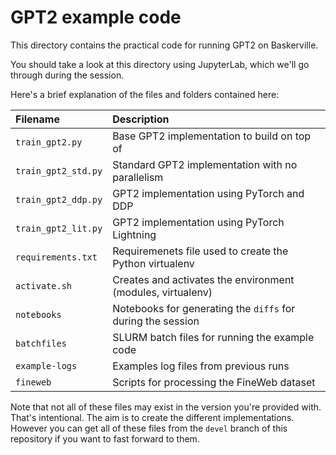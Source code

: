 # GPT2 example code

This directory contains the practical code for running GPT2 on Baskerville.

You should take a look at this directory using JupyterLab, which we'll go through during the session.

Here's a brief explanation of the files and folders contained here:

| Filename                  | Description                                                 |
|:--------------------------|:------------------------------------------------------------|
| `train_gpt2.py`           | Base GPT2 implementation to build on top of                 |
| `train_gpt2_std.py`       | Standard GPT2 implementation with no parallelism            |
| `train_gpt2_ddp.py`       | GPT2 implementation using PyTorch and DDP                   |
| `train_gpt2_lit.py`       | GPT2 implementation using PyTorch Lightning                 |
| `requirements.txt`        | Requiremenets file used to create the Python virtualenv     |
| `activate.sh`             | Creates and activates the environment (modules, virtualenv) |
| `notebooks`               | Notebooks for generating the `diffs` for during the session |
| `batchfiles`              | SLURM batch files for running the example code              |
| `example-logs`            | Examples log files from previous runs                       |
| `fineweb`                 | Scripts for processing the FineWeb dataset                  |

Note that not all of these files may exist in the version you're provided with.
That's intentional.
The aim is to create the different implementations.
However you can get all of these files from the `devel` branch of this repository if you want to fast forward to them.

